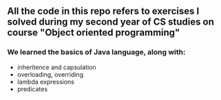 ## All the code in this repo refers to exercises I solved during my second year of CS studies on course "Object oriented programming"
### We learned the basics of Java language, along with:
- inheritence and capsulation
- overloading, overriding
- lambda expressions
- predicates